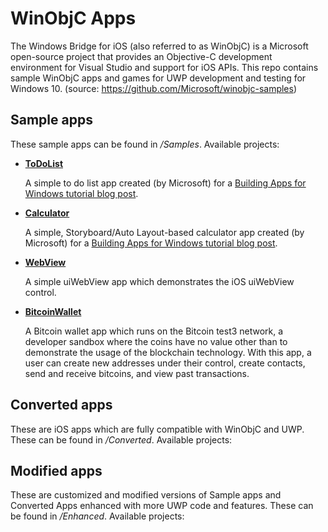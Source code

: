 # WinObjC Apps
The Windows Bridge for iOS (also referred to as WinObjC) is a Microsoft open-source project that provides an Objective-C development environment for Visual Studio and support for iOS APIs. This repo contains sample WinObjC apps and games for UWP development and testing for Windows 10. (source: https://github.com/Microsoft/winobjc-samples)

## Sample apps
These sample apps can be found in */Samples*. Available projects:
- [**ToDoList**](/Samples/ToDoList)

  A simple to do list app created (by Microsoft) for a [Building Apps for Windows tutorial blog post](https://blogs.windows.com/buildingapps/2016/01/20/building-a-simple-app-with-the-windows-bridge-for-ios/).

- [**Calculator**](/Samples/Calculator)

  A simple, Storyboard/Auto Layout-based calculator app created (by Microsoft) for a [Building Apps for Windows tutorial blog post](https://blogs.windows.com/buildingapps/2016/02/18/using-the-ios-bridge-to-bring-storyboards-and-auto-layout-to-windows-10/).
  
- [**WebView**](Samples/WebView)

  A simple uiWebView app which demonstrates the iOS uiWebView control.

- [**BitcoinWallet**](/Samples/BitcoinWallet)

  A Bitcoin wallet app which runs on the Bitcoin test3 network, a developer sandbox where the coins have no value other than to demonstrate the usage of the blockchain technology. With this app, a user can create new addresses under their control, create contacts, send and receive bitcoins, and view past transactions.

## Converted apps
These are iOS apps which are fully compatible with WinObjC and UWP. These can be found in */Converted*. Available projects:

## Modified apps
These are customized and modified versions of Sample apps and Converted Apps enhanced with more UWP code and features. These can be found in */Enhanced*. Available projects:
